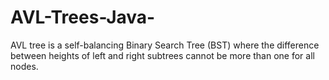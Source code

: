 # AVL-Trees-Java-
AVL tree is a self-balancing Binary Search Tree (BST) where the difference between heights of left and right subtrees cannot be more than one for all nodes.
